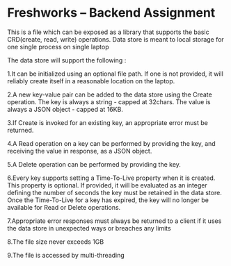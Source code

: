 # Freshworks – Backend Assignment
This is a file which can be exposed as a library that supports the basic CRD(create, read, write) operations. Data store is meant to local storage for one single process on single laptop

The data store will support the following :


1.It can be initialized using an optional file path. If one is not provided, it will reliably create itself in a reasonable location on the laptop.

2.A new key-value pair can be added to the data store using the Create operation. The key is always a string - capped at 32chars. The value is always a JSON object - capped at 16KB.

3.If Create is invoked for an existing key, an appropriate error must be returned.

4.A Read operation on a key can be performed by providing the key, and receiving the value in response, as a JSON object.

5.A Delete operation can be performed by providing the key.

6.Every key supports setting a Time-To-Live property when it is created. This property is optional. If provided, it will be evaluated as an integer defining the number of seconds the key must be retained in the data store. Once the Time-To-Live for a key has expired, the key will no longer be available for Read or Delete operations.

7.Appropriate error responses must always be returned to a client if it uses the data store in unexpected ways or breaches any limits

8.The file size never exceeds 1GB

9.The file is accessed by multi-threading



